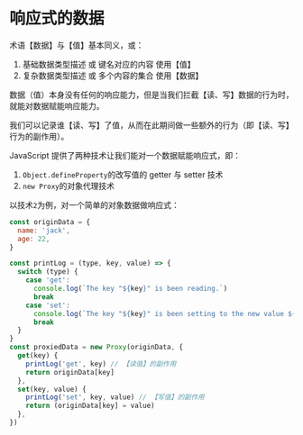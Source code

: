 # 响应式的数据

术语【数据】与【值】基本同义，或：

1. 基础数据类型描述 或 键名对应的内容 使用【值】
2. 复杂数据类型描述 或 多个内容的集合 使用【数据】

数据（值）本身没有任何的响应能力，但是当我们拦截【读、写】数据的行为时，就能对数据赋能响应能力。

我们可以记录谁【读、写】了值，从而在此期间做一些额外的行为（即【读、写】行为的副作用）。

JavaScript 提供了两种技术让我们能对一个数据赋能响应式，即：

1. `Object.defineProperty`的改写值的 getter 与 setter 技术
2. `new Proxy`的对象代理技术

以技术`2`为例，对一个简单的对象数据做响应式：

```js
const originData = {
  name: 'jack',
  age: 22,
}

const printLog = (type, key, value) => {
  switch (type) {
    case 'get':
      console.log(`The key "${key}" is been reading.`)
      break
    case 'set':
      console.log(`The key "${key}" is been setting to the new value ${value}.`)
      break
  }
}
const proxiedData = new Proxy(originData, {
  get(key) {
    printLog('get', key) // 【读值】的副作用
    return originData[key]
  },
  set(key, value) {
    printLog('set', key, value) // 【写值】的副作用
    return (originData[key] = value)
  },
})
```
